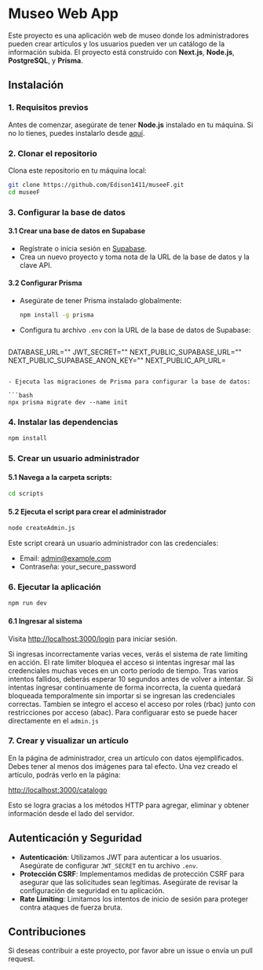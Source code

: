 # Museo Web App

Este proyecto es una aplicación web de museo donde los administradores pueden crear artículos y los usuarios pueden ver un catálogo de la información subida. El proyecto está construido con **Next.js**, **Node.js**, **PostgreSQL**, y **Prisma**.

## Instalación

### 1. Requisitos previos

Antes de comenzar, asegúrate de tener **Node.js** instalado en tu máquina. Si no lo tienes, puedes instalarlo desde [aquí](https://nodejs.org/).

### 2. Clonar el repositorio

Clona este repositorio en tu máquina local:

```bash
git clone https://github.com/Edison1411/museeF.git
cd museeF
```

### 3. Configurar la base de datos

#### 3.1 Crear una base de datos en Supabase

- Regístrate o inicia sesión en [Supabase](https://supabase.io/).
- Crea un nuevo proyecto y toma nota de la URL de la base de datos y la clave API.

#### 3.2 Configurar Prisma

- Asegúrate de tener Prisma instalado globalmente:

  ```bash
  npm install -g prisma
  ```

- Configura tu archivo `.env` con la URL de la base de datos de Supabase:

  ```plaintext
DATABASE_URL=""
JWT_SECRET=""
NEXT_PUBLIC_SUPABASE_URL=""
NEXT_PUBLIC_SUPABASE_ANON_KEY=""
NEXT_PUBLIC_API_URL=
  ```

- Ejecuta las migraciones de Prisma para configurar la base de datos:

  ```bash
  npx prisma migrate dev --name init
  ```

### 4. Instalar las dependencias

```bash
npm install
```

### 5. Crear un usuario administrador

#### 5.1 Navega a la carpeta scripts:

```bash
cd scripts
```

#### 5.2 Ejecuta el script para crear el administrador

```bash
node createAdmin.js
```

Este script creará un usuario administrador con las credenciales:

- Email: admin@example.com
- Contraseña: your_secure_password

### 6. Ejecutar la aplicación

```bash
npm run dev
```

#### 6.1 Ingresar al sistema

Visita [http://localhost:3000/login](http://localhost:3000/login) para iniciar sesión.

Si ingresas incorrectamente varias veces, verás el sistema de rate limiting en acción. El rate limiter bloquea el acceso si intentas ingresar mal las credenciales muchas veces en un corto período de tiempo. Tras varios intentos fallidos, deberás esperar 10 segundos antes de volver a intentar. Si intentas ingresar continuamente de forma incorrecta, la cuenta quedará bloqueada temporalmente sin importar si se ingresan las credenciales correctas. Tambien se integro el acceso el acceso por roles (rbac) junto con restricciones por acceso (abac). Para configuarar esto se puede hacer directamente en el `admin.js`

### 7. Crear y visualizar un artículo

En la página de administrador, crea un artículo con datos ejemplificados. Debes tener al menos dos imágenes para tal efecto. Una vez creado el artículo, podrás verlo en la página:

[http://localhost:3000/catalogo](http://localhost:3000/catalogo)

Esto se logra gracias a los métodos HTTP para agregar, eliminar y obtener información desde el lado del servidor.

## Autenticación y Seguridad

- **Autenticación**: Utilizamos JWT para autenticar a los usuarios. Asegúrate de configurar `JWT_SECRET` en tu archivo `.env`.
- **Protección CSRF**: Implementamos medidas de protección CSRF para asegurar que las solicitudes sean legítimas. Asegúrate de revisar la configuración de seguridad en tu aplicación.
- **Rate Limiting**: Limitamos los intentos de inicio de sesión para proteger contra ataques de fuerza bruta.

## Contribuciones

Si deseas contribuir a este proyecto, por favor abre un issue o envía un pull request.
